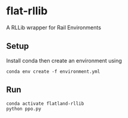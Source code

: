 # flat-rllib
A RLLib wrapper for Rail Environments

## Setup
Install conda then create an environment using

```
conda env create -f environment.yml
```

## Run
```
conda activate flatland-rllib
python ppo.py
```
